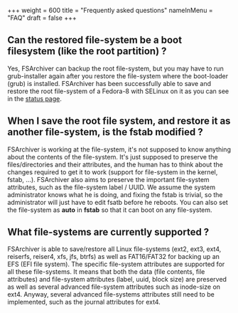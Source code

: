 +++
weight = 600
title = "Frequently asked questions"
nameInMenu = "FAQ"
draft = false
+++

## Can the restored file-system be a boot filesystem (like the root partition) ?
Yes, FSArchiver can backup the root file-system, but you may have to run
grub-installer again after you restore the file-system where the boot-loader
(grub) is installed. FSArchiver has been successfully able to save and restore
the root file-system of a Fedora-8 with SELinux on it as you can see in the
[status page](/status).

## When I save the root file system, and restore it as another file-system, is the fstab modified ?
FSArchiver is working at the file-system, it's not supposed to know anything
about the contents of the file-system. It's just supposed to preserve the
files/directories and their attributes, and the human has to think about the
changes required to get it to work (support for file-system in the kernel,
fstab, ...). FSArchiver also aims to preserve the important file-system
attributes, such as the file-system label / UUID. We assume the system
administrator knows what he is doing, and fixing the fstab is trivial, so the
administrator will just have to edit fsatb before he reboots. You can also set
the file-system as **auto** in **fstab** so that it can boot
on any file-system.

## What file-systems are currently supported ?
FSArchiver is able to save/restore all Linux file-systems (ext2, ext3, ext4,
reiserfs, reiser4, xfs, jfs, btrfs) as well as FAT16/FAT32 for backing up an EFS
(EFI file system). The specific file-system attributes are supported for all
these file-systems. It means that both the data (file contents, file attributes)
and file-system attributes (label, uuid, block size) are preserved as well as
several advanced file-system attributes such as inode-size on ext4. Anyway,
several advanced file-systems attributes still need to be implemented, such as
the journal attributes for ext4.
